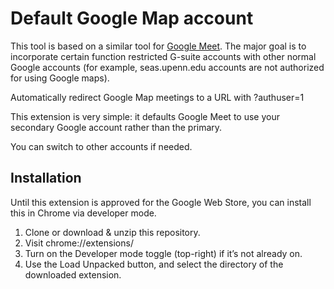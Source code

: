 Default Google Map account
===========================

This tool is based on a similar tool for [Google Meet](https://github.com/nilbus/default-google-meet-account). The major goal is to incorporate certain function restricted G-suite accounts with other normal Google accounts (for example, seas.upenn.edu accounts are not authorized for using Google maps). 

Automatically redirect Google Map meetings to a URL with ?authuser=1

This extension is very simple: it defaults Google Meet to use your secondary Google account rather than the primary.

You can switch to other accounts if needed. 

Installation
------------

Until this extension is approved for the Google Web Store, you can install this in Chrome via developer mode.

1. Clone or download & unzip this repository.
2. Visit chrome://extensions/
3. Turn on the Developer mode toggle (top-right) if it’s not already on.
4. Use the Load Unpacked button, and select the directory of the downloaded extension.


